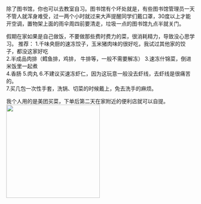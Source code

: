 除了图书馆，你也可以去教室自习。图书馆有个坏处就是，有些图书馆管理员一天不管人就浑身难受，过一两个小时就过来大声提醒同学们戴口罩，30度以上才能开空调，置物架上面的雨伞周四前要清走，垃圾一点的图书馆九点半就关门。  

假期在家如果是自己做饭，不要做那些费时费力的菜，很消耗精力，导致没心思学习。
推荐：
1.千味央厨的速冻饺子，玉米猪肉味的很好吃，我试过其他家的饺子，都没这家好吃  
2.半成品肉排（鳕鱼排，鸡排， 牛排等，一般不需要解冻） 
3.速冻什锦菜，倒进米饭里一起煮  
4.香肠
5.肉丸
6.不建议买速冻虾仁，因为这玩意一般没去虾线，去虾线是很痛苦的。  
7.买几包一次性手套，洗锅、切菜的时候戴上，免去洗手的麻烦。  

我个人用的是美团买菜，下单后第二天在家附近的便利店就可以自提。
<img src="https://user-images.githubusercontent.com/69742577/153694133-4410e3a2-397a-4f08-aa3f-c6dfcae43c70.jpg" width="250" height="250">
